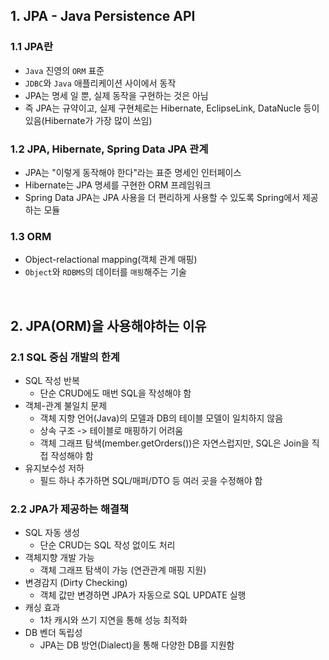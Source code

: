 ## 1. JPA - Java Persistence API
### 1.1 JPA란
- `Java` 진영의 `ORM` 표준
- `JDBC`와 `Java` 애플리케이션 사이에서 동작
- JPA는 명세 일 뿐, 실제 동작을 구현하는 것은 아님
- 즉 JPA는 규약이고, 실제 구현체로는 Hibernate, EclipseLink, DataNucle 등이 있음(Hibernate가 가장 많이 쓰임)

### 1.2 JPA, Hibernate, Spring Data JPA 관계
- JPA는 "이렇게 동작해야 한다"라는 표준 명세인 인터페이스
- Hibernate는 JPA 명세를 구현한 ORM 프레임워크
- Spring Data JPA는 JPA 사용을 더 편리하게 사용할 수 있도록 Spring에서 제공하는 모듈

### 1.3 ORM
- Object-relactional mapping(객체 관계 매핑)
- `Object`와 `RDBMS`의 데이터를 `매핑`해주는 기술

<br>

## 2. JPA(ORM)을 사용해야하는 이유

### 2.1 SQL 중심 개발의 한계
- SQL 작성 반복
    - 단순 CRUD에도 매번 SQL을 작성해야 함
- 객체-관계 불일치 문제
    - 객체 지향 언어(Java)의 모델과 DB의 테이블 모델이 일치하지 않음
    - 상속 구조 -> 테이블로 매핑하기 어려움
    - 객체 그래프 탐색(member.getOrders())은 자연스럽지만, SQL은 Join을 직접 작성해야 함
- 유지보수성 저하
    - 필드 하나 추가하면 SQL/매퍼/DTO 등 여러 곳을 수정해야 함

### 2.2 JPA가 제공하는 해결책
- SQL 자동 생성
    - 단순 CRUD는 SQL 작성 없이도 처리
- 객체지향 개발 가능
    - 객체 그래프 탐색이 가능 (연관관계 매핑 지원)
- 변경감지 (Dirty Checking)
    - 객체 값만 변경하면 JPA가 자동으로 SQL UPDATE 실행
- 캐싱 효과
    - 1차 캐시와 쓰기 지연을 통해 성능 최적화
- DB 벤더 독립성
    - JPA는 DB 방언(Dialect)을 통해 다양한 DB를 지원함
